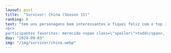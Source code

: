 ```yaml
---
layout: post
title:  "Survivor: China (Season 15)"
ranking: 9
text: "tem uns personagens bem interessantes e fiquei feliz com o top 3, apesar de que não tiveram muitas reviravoltas<br>
<br>
participantes favoritos: merecido <span class=\"spoiler\">todd</span>, o coveiro <span class=\"spoiler\">james</span>, a diva <span class=\"spoiler\">courtney</span> e a pessoa que definitivamente tem que voltar <span class=\"spoiler\">peigh-gee</span>"
day: "2024-09-03"
img: "/img/survivor/china.webp"
---
```

